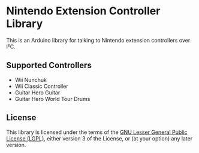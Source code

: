 # Nintendo Extension Controller Library

This is an Arduino library for talking to Nintendo extension controllers over I²C.

## Supported Controllers
* Wii Nunchuk
* Wii Classic Controller
* Guitar Hero Guitar
* Guitar Hero World Tour Drums

## License
This library is licensed under the terms of the [GNU Lesser General Public License (LGPL)](https://www.gnu.org/licenses/lgpl.html), either version 3 of the License, or (at your option) any later version.
